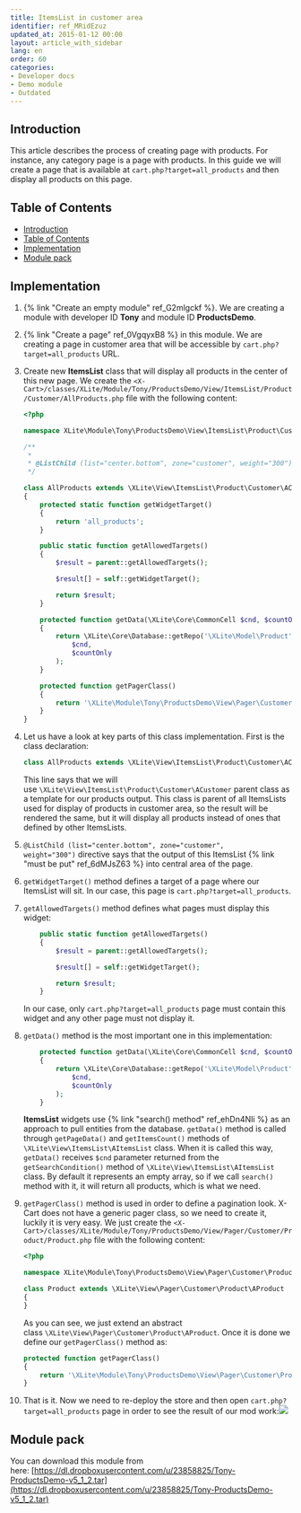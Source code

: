 ```yaml
---
title: ItemsList in customer area
identifier: ref_MRidEzuz
updated_at: 2015-01-12 00:00
layout: article_with_sidebar
lang: en
order: 60
categories:
- Developer docs
- Demo module
- Outdated
---
```


## Introduction

This article describes the process of creating page with products. For instance, any category page is a page with products. In this guide we will create a page that is available at `cart.php?target=all_products` and then display all products on this page.

## Table of Contents

*   [Introduction](#introduction)
*   [Table of Contents](#table-of-contents)
*   [Implementation](#implementation)
*   [Module pack](#module-pack)

## Implementation

1.  {% link "Create an empty module" ref_G2mlgckf %}. We are creating a module with developer ID **Tony** and module ID **ProductsDemo**.
2.  {% link "Create a page" ref_0VgqyxB8 %} in this module. We are creating a page in customer area that will be accessible by `cart.php?target=all_products` URL.
3.  Create new **ItemsList** class that will display all products in the center of this new page. We create the
    `<X-Cart>/classes/XLite/Module/Tony/ProductsDemo/View/ItemsList/Product/Customer/AllProducts.php` file with the following content: 

    ```php
    <?php 

    namespace XLite\Module\Tony\ProductsDemo\View\ItemsList\Product\Customer; 

    /** 
     * 
     * @ListChild (list="center.bottom", zone="customer", weight="300") 
     */ 

    class AllProducts extends \XLite\View\ItemsList\Product\Customer\ACustomer
    { 
        protected static function getWidgetTarget()
        {
            return 'all_products';
        }

        public static function getAllowedTargets()  
        {  
            $result = parent::getAllowedTargets();

            $result[] = self::getWidgetTarget();

            return $result;
        } 

        protected function getData(\XLite\Core\CommonCell $cnd, $countOnly = false)
        {
            return \XLite\Core\Database::getRepo('\XLite\Model\Product')->search(
                $cnd,
                $countOnly
            );
        }

        protected function getPagerClass()
        {
            return '\XLite\Module\Tony\ProductsDemo\View\Pager\Customer\Product\Product';
        }
    }
    ```

4.  Let us have a look at key parts of this class implementation. First is the class declaration: 

    ```php
    class AllProducts extends \XLite\View\ItemsList\Product\Customer\ACustomer
    ```

    This line says that we will use `\XLite\View\ItemsList\Product\Customer\ACustomer` parent class as a template for our products output. This class is parent of all ItemsLists used for display of products in customer area, so the result will be rendered the same, but it will display all products instead of ones that defined by other ItemsLists.

5.  `@ListChild (list="center.bottom", zone="customer", weight="300")` directive says that the output of this ItemsList {% link "must be put" ref_6dMJsZ63 %} into central area of the page.

6.  `getWidgetTarget()` method defines a target of a page where our ItemsList will sit. In our case, this page is `cart.php?target=all_products`.
7.  `getAllowedTargets()` method defines what pages must display this widget: 

    ```php
        public static function getAllowedTargets()  
        {  
            $result = parent::getAllowedTargets();

            $result[] = self::getWidgetTarget();

            return $result;
        }  
    ```

    In our case, only `cart.php?target=all_products` page must contain this widget and any other page must not display it.

8.  `getData()` method is the most important one in this implementation: 

    ```php
        protected function getData(\XLite\Core\CommonCell $cnd, $countOnly = false) 
        { 
            return \XLite\Core\Database::getRepo('\XLite\Model\Product')->search(
                $cnd,
                $countOnly
            ); 
        }
    ```

    **ItemsList** widgets use {% link "search() method" ref_ehDn4NIi %} as an approach to pull entities from the database. `getData()` method is called through `getPageData()` and `getItemsCount()` methods of `\XLite\View\ItemsList\AItemsList` class. When it is called this way, `getData()` receives `$cnd` parameter returned from the `getSearchCondition()` method of `\XLite\View\ItemsList\AItemsList` class. By default it represents an empty array, so if we call `search()` method with it, it will return all products, which is what we need.

9.  `getPagerClass()` method is used in order to define a pagination look. X-Cart does not have a generic pager class, so we need to create it, luckily it is very easy. We just create the
    `<X-Cart>/classes/XLite/Module/Tony/ProductsDemo/View/Pager/Customer/Product/Product.php` file with the following content: 

    ```php
    <?php

    namespace XLite\Module\Tony\ProductsDemo\View\Pager\Customer\Product;

    class Product extends \XLite\View\Pager\Customer\Product\AProduct
    {
    }
    ```

    As you can see, we just extend an abstract class `\XLite\View\Pager\Customer\Product\AProduct`. Once it is done we define our `getPagerClass()` method as: 

    ```php
    protected function getPagerClass()
    {
        return '\XLite\Module\Tony\ProductsDemo\View\Pager\Customer\Product\Product';
    }
    ```

10.  That is it. Now we need to re-deploy the store and then open `cart.php?target=all_products` page in order to see the result of our mod work:![]({{site.baseurl}}/attachments/8225226/8356122.png)

## Module pack

You can download this module from here: [https://dl.dropboxusercontent.com/u/23858825/Tony-ProductsDemo-v5_1_2.tar](https://dl.dropboxusercontent.com/u/23858825/Tony-ProductsDemo-v5_1_2.tar)